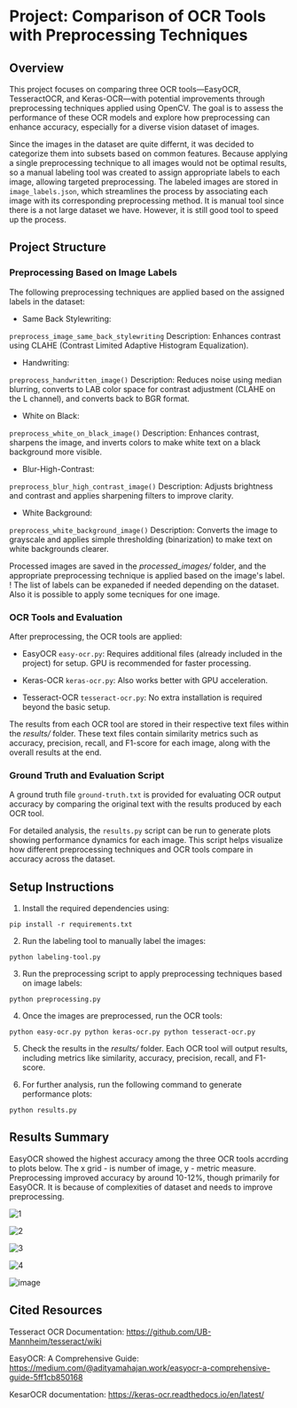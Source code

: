 # Project: Comparison of OCR Tools with Preprocessing Techniques

## Overview
This project focuses on comparing three OCR tools—EasyOCR, TesseractOCR, and Keras-OCR—with potential improvements through preprocessing techniques applied using OpenCV. The goal is to assess the performance of these OCR models and explore how preprocessing can enhance accuracy, especially for a diverse vision dataset of images.

Since the images in the dataset are quite differnt, it was decided to categorize them into subsets based on common features. Because applying a single preprocessing technique to all images would not be optimal results, so a manual labeling tool was created to assign appropriate labels to each image, allowing targeted preprocessing. The labeled images are stored in `image_labels.json`, which streamlines the process by associating each image with its corresponding preprocessing method. It is manual tool since there is a not large dataset we have. However, it is still good tool to speed up the process. 

## Project Structure
### Preprocessing Based on Image Labels

The following preprocessing techniques are applied based on the assigned labels in the dataset:

- Same Back Stylewriting:

`preprocess_image_same_back_stylewriting`
Description: Enhances contrast using CLAHE (Contrast Limited Adaptive Histogram Equalization).

- Handwriting:

`preprocess_handwritten_image()`
Description: Reduces noise using median blurring, converts to LAB color space for contrast adjustment (CLAHE on the L channel), and converts back to BGR format.

- White on Black:

`preprocess_white_on_black_image()`
Description: Enhances contrast, sharpens the image, and inverts colors to make white text on a black background more visible.

- Blur-High-Contrast:

`preprocess_blur_high_contrast_image()`
Description: Adjusts brightness and contrast and applies sharpening filters to improve clarity.

- White Background:

`preprocess_white_background_image()`
Description: Converts the image to grayscale and applies simple thresholding (binarization) to make text on white backgrounds clearer.

Processed images are saved in the *processed_images/* folder, and the appropriate preprocessing technique is applied based on the image's label.
! The list of labels can be expaneded if needed depending on the dataset. Also it is possible to apply some tecniques for one image.

### OCR Tools and Evaluation

After preprocessing, the OCR tools are applied:

- EasyOCR `easy-ocr.py`: Requires additional files (already included in the project) for setup. GPU is recommended for faster processing.

- Keras-OCR `keras-ocr.py`: Also works better with GPU acceleration.

- Tesseract-OCR `tesseract-ocr.py`: No extra installation is required beyond the basic setup.

The results from each OCR tool are stored in their respective text files within the *results/* folder. These text files contain similarity metrics such as accuracy, precision, recall, and F1-score for each image, along with the overall results at the end.

### Ground Truth and Evaluation Script
A ground truth file `ground-truth.txt` is provided for evaluating OCR output accuracy by comparing the original text with the results produced by each OCR tool.

For detailed analysis, the `results.py` script can be run to generate plots showing performance dynamics for each image. This script helps visualize how different preprocessing techniques and OCR tools compare in accuracy across the dataset.

## Setup Instructions

1. Install the required dependencies using:

`pip install -r requirements.txt`

2. Run the labeling tool to manually label the images:

`python labeling-tool.py`

3. Run the preprocessing script to apply preprocessing techniques based on image labels:

`python preprocessing.py`

4. Once the images are preprocessed, run the OCR tools:

`python easy-ocr.py
python keras-ocr.py
python tesseract-ocr.py
`

5. Check the results in the *results/* folder. Each OCR tool will output results, including metrics like similarity, accuracy, precision, recall, and F1-score.

6. For further analysis, run the following command to generate performance plots:

`python results.py`

## Results Summary

EasyOCR showed the highest accuracy among the three OCR tools accrding to plots below. The x grid - is number of image, y - metric measure. 
Preprocessing improved accuracy by around 10-12%, though primarily for EasyOCR. It is because of complexities of dataset and needs to improve preprocessing. 

![1](https://github.com/user-attachments/assets/3a8a3857-bb17-422f-bc34-92c65e90d64a)

![2](https://github.com/user-attachments/assets/3e08e66b-c3f4-4af5-908d-1ad652aa6345)

![3](https://github.com/user-attachments/assets/ebaf3353-3ec4-401b-aca4-17f666481d6d)

![4](https://github.com/user-attachments/assets/b4b00cf7-2fdf-457f-ba88-9a41a733fdb3)

![image](https://github.com/user-attachments/assets/772b16d1-43c8-4091-bc6b-d7733c973c0a)


## Cited Resources

Tesseract OCR Documentation: https://github.com/UB-Mannheim/tesseract/wiki

EasyOCR: A Comprehensive Guide: https://medium.com/@adityamahajan.work/easyocr-a-comprehensive-guide-5ff1cb850168

KesarOCR documentation: https://keras-ocr.readthedocs.io/en/latest/
